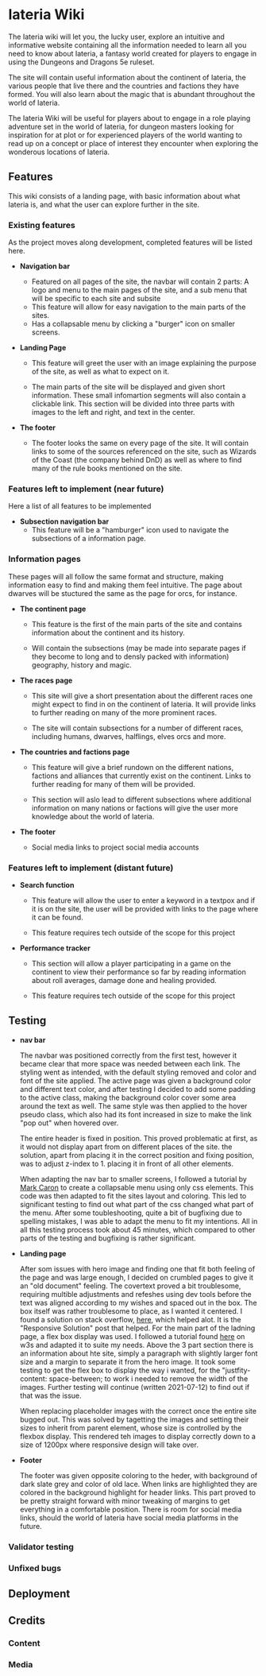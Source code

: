 # Iateria Wiki

The Iateria wiki will let you, the lucky user, explore an intuitive and informative website containing all the information needed to learn all you need to know about Iateria, a fantasy world created for players to engage in using the Dungeons and Dragons 5e ruleset. 

The site will contain useful information about the continent of Iateria, the various people that live there and the countries and factions they have formed. You will also learn about the magic that is abundant throughout the world of Iateria.

The Iateria Wiki will be useful for players about to engage in a role playing adventure set in the world of Iateria, for dungeon masters looking for inspiration for at plot or for experienced players of the world wanting to read up on a concept or place of interest they encounter when exploring the wonderous locations of Iateria.

## Features

This wiki consists of a landing page, with basic information about what Iateria is, and what the user can explore further in the site.

### Existing features

As the project moves along development, completed features will be listed here.

- __Navigation bar__

    - Featured on all pages of the site, the navbar will contain 2 parts: A logo and menu to the main pages of the site, and a sub menu that will be specific to each site and subsite
    - This feature will allow for easy navigation to the main parts of the sites.
    - Has a collapsable menu by clicking a "burger" icon on smaller screens.

- __Landing Page__

    - This feature will greet the user with an image explaining the purpose of the site, as well as what to expect on it.

    - The main parts of the site will be displayed and given short information. These small infomartion segments will also contain a clickable link. This section will be divided into three parts with images to the left and right, and text in the center.

- __The footer__

    - The footer looks the same on every page of the site. It will contain links to some of the sources referenced on the site, such as Wizards of the Coast (the company behind DnD) as well as where to find many of the rule books mentioned on the site.

### Features left to implement (near future)

Here a list of all features to be implemented

- __Subsection navigation bar__
    - This feature will be a "hamburger" icon used to navigate the subsections of a information page.

### Information pages

These pages will all follow the same format and structure, making information easy to find and making them feel intuitive. The page about dwarves will be stuctured the same as the page for orcs, for instance.

- __The continent page__

    - This feature is the first of the main parts of the site and contains information about the continent and its history.

    - Will contain the subsections (may be made into separate pages if they become to long and to densly packed with information) geography, history and magic.

- __The races page__

    - This site will give a short presentation about the different races one might expect to find in on the continent of Iateria. It will provide links to further reading on many of the more prominent races.

    - The site will contain subsections for a number of different races, including humans, dwarves, halflings, elves orcs and more.

- __The countries and factions page__

    - This feature will give a brief rundown on the different nations, factions and alliances that currently exist on the continent. Links to further reading for many of them will be provided.

    - This section will aslo lead to different subsections where additional information on many nations or factions will give the user more knowledge about the world of Iateria.

- __The footer__

    - Social media links to project social media accounts

### Features left to implement (distant future)

- __Search function__

    - This feature will allow the user to enter a keyword in a textpox and if it is on the site, the user will be provided with links to the page where it can be found.

    - This feature requires tech outside of the scope for this project

- __Performance tracker__

    - This section will allow a player participating in a game on the continent to view their performance so far by reading information about roll averages, damage done and healing provided.

    - This feature requires tech outside of the scope for this project

## Testing

- __nav bar__

    The navbar was positioned correctly from the first test, however it became clear that more space was needed between each link. The styling went as intended, with the default styling removed and color and font of the site applied. The active page was given a background color and different text color, and after testing I decided to add some padding to the active class, making the background color cover some area around the text as well. The same style was then applied to the hover pseudo class, which also had its font increased in size to make the link "pop out" when hovered over.

    The entire header is fixed in position. This proved problematic at first, as it would not display apart from on different places of the site. the solution, apart from placing it in the correct position and fixing position, was to adjust z-index to 1. placing it in front of all other elements.

    When adapting the nav bar to smaller screens, I followed a tutorial by [Mark Caron](https://medium.com/@heyoka/responsive-pure-css-off-canvas-hamburger-menu-aebc8d11d793) to create a collapsable menu using only css elements. This code was then adapted to fit the sites layout and coloring. This led to significant testing to find out what part of the css changed what part of the menu. After some toubleshooting, quite a bit of bugfixing due to spelling mistakes, I was able to adapt the menu to fit my intentions. All in all this testing process took about 45 minutes, which compared to other parts of the testing and bugfixing is rather significant.

- __Landing page__

    After som issues with hero image and finding one that fit both feeling of the page and was large enough, I decided on crumbled pages to give it an "old document" feeling. The covertext proved a bit troublesome, requiring multible adjustments and refeshes using dev tools before the text was aligned according to my wishes and spaced out in the box. The box itself was rather troublesome to place, as I wanted it centered. I found a solution on stack overflow, [here](https://stackoverflow.com/questions/1776915/how-can-i-center-an-absolutely-positioned-element-in-a-div), which helped alot. It is the "Responsive Solution" post that helped. For the main part of the ladning page, a flex box display was used. I followed a tutorial found [here](https://www.w3schools.com/css/css3_flexbox_container.asp#justify-content) on w3s and adapted it to suite my needs. Above the 3 part section there is an information about hte site, simply a paragraph with slightly larger font size and a margin to separate it from the hero image. It took some testing to get the flex box to display the way i wanted, for the "justfity-content: space-between; to work i needed to remove the width of the images. Further testing will continue (written 2021-07-12) to find out if that was the issue.

    When replacing placeholder images with the correct once the entire site bugged out. This was solved by tagetting the images and setting their sizes to inherit from parent element, whose size is controlled by the flexbox display. This rendered teh images to display correctly down to a size of 1200px where responsive design will take over.

- __Footer__

    The footer was given opposite coloring to the heder, with background of dark slate grey and color of old lace. When links are highlighted they are colored in the background highlight for header links. This part proved to be pretty straight forward with minor tweaking of margins to get everything in a comfortable position. There is room for social media links, should the world of Iateria have social media platforms in the future.



### Validator testing

### Unfixed bugs

## Deployment

## Credits

### Content

### Media


